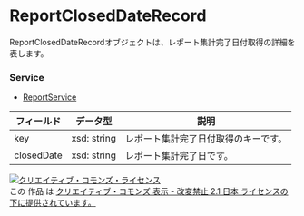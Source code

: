# ReportClosedDateRecord
ReportClosedDateRecordオブジェクトは、レポート集計完了日付取得の詳細を表します。
### Service
+ [ReportService](../services/ReportService.md)

| フィールド | データ型 | 説明 | 
|---|---|---|
| key| xsd: string| レポート集計完了日付取得のキーです。 |
| closedDate| xsd: string| レポート集計完了日です。 |
<a rel="license" href="http://creativecommons.org/licenses/by-nd/2.1/jp/"><img alt="クリエイティブ・コモンズ・ライセンス" style="border-width:0" src="https://i.creativecommons.org/l/by-nd/2.1/jp/88x31.png" /></a><br />この 作品 は <a rel="license" href="http://creativecommons.org/licenses/by-nd/2.1/jp/">クリエイティブ・コモンズ 表示 - 改変禁止 2.1 日本 ライセンスの下に提供されています。</a>

